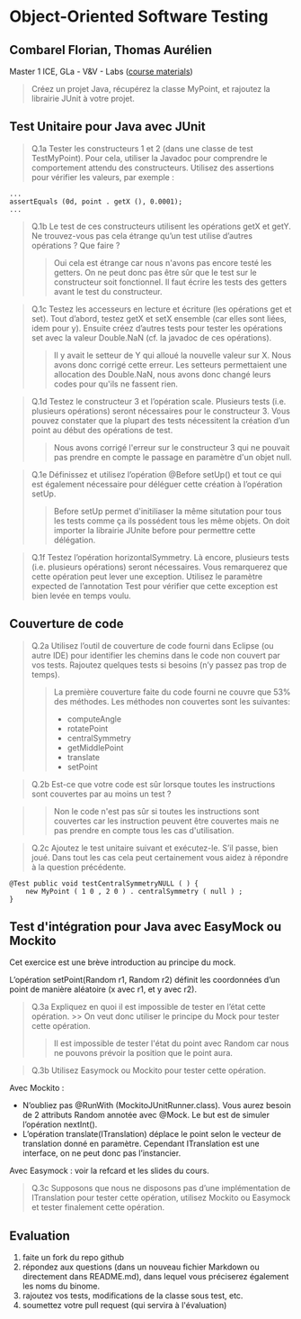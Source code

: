 # Object-Oriented Software Testing
## Combarel Florian, Thomas Aurélien

Master 1 ICE, GLa - V&V - Labs ([course materials](http://combemale.fr/teaching/m1ice/))

> Créez un projet Java, récupérez la classe MyPoint, et rajoutez la librairie JUnit à votre projet. 

## Test Unitaire pour Java avec JUnit

> Q.1a Tester les constructeurs 1 et 2 (dans une classe de test TestMyPoint). Pour cela, utiliser la Javadoc pour
comprendre le comportement attendu des constructeurs. Utilisez des assertions pour vérifier les valeurs, par exemple :

    ...
    assertEquals (0d, point . getX (), 0.0001);
    ...

> Q.1b Le test de ces constructeurs utilisent les opérations getX et getY. Ne trouvez-vous pas cela étrange qu’un test utilise d’autres opérations ? Que faire ?
>> Oui cela est étrange car nous n'avons pas encore testé les getters. On ne peut donc pas être sûr que le test sur le constructeur soit fonctionnel. Il faut écrire les tests des getters avant le test du constructeur.

> Q.1c Testez les accesseurs en lecture et écriture (les opérations get et set). Tout d’abord, testez getX et setX ensemble (car elles sont liées, idem pour y). Ensuite créez d’autres tests pour tester les opérations set avec la valeur Double.NaN (cf. la javadoc de ces opérations).
>> Il y avait le setteur de Y qui alloué la nouvelle valeur sur X. Nous avons donc corrigé cette erreur. Les setteurs permettaient une allocation des Double.NaN, nous avons donc changé leurs codes pour qu'ils ne fassent rien.

> Q.1d Testez le constructeur 3 et l’opération scale. Plusieurs tests (i.e. plusieurs opérations) seront nécessaires pour le constructeur 3. Vous pouvez constater que la plupart des tests nécessitent la création d’un point au début des opérations de test.
>> Nous avons corrigé l'erreur sur le constructeur 3 qui ne pouvait pas prendre en compte le passage en paramètre d'un objet null.

> Q.1e Définissez et utilisez l’opération @Before setUp() et tout ce qui est également nécessaire pour déléguer cette création à l’opération setUp.
>> Before setUp permet d'initiliaser la même situtation pour tous les tests comme ça ils possédent tous les même objets. On doit 
importer la librairie JUnite before pour permettre cette délégation.

> Q.1f Testez l’opération horizontalSymmetry. Là encore, plusieurs tests (i.e. plusieurs opérations) seront nécessaires. Vous remarquerez que cette opération peut lever une exception. Utilisez le paramètre expected de l’annotation Test pour vérifier que cette exception est bien levée en temps voulu.

## Couverture de code

> Q.2a Utilisez l’outil de couverture de code fourni dans Eclipse (ou autre IDE) pour identifier les chemins dans le code non couvert par vos tests. Rajoutez quelques tests si besoins (n’y passez pas trop de temps).
>> La première couverture faite du code fourni ne couvre que 53% des méthodes.
Les méthodes non couvertes sont les suivantes:
>> - computeAngle
>> - rotatePoint
>> - centralSymmetry
>> - getMiddlePoint
>> - translate
>> - setPoint

> Q.2b Est-ce que votre code est sûr lorsque toutes les instructions sont couvertes par au moins un test ?

>> Non le code  n'est pas sûr si toutes les instructions sont couvertes car les instruction peuvent être couvertes mais ne pas prendre en compte tous les cas d'utilisation.

> Q.2c Ajoutez le test unitaire suivant et exécutez-le. S’il passe, bien joué. Dans tout les cas cela peut certainement vous aidez à répondre à la question précédente.

    @Test public void testCentralSymmetryNULL ( ) {
        new MyPoint ( 1 0 , 2 0 ) . centralSymmetry ( null ) ;
    }

## Test d'intégration pour Java avec EasyMock ou Mockito

Cet exercice est une brève introduction au principe du mock.

L’opération setPoint(Random r1, Random r2) définit les coordonnées d’un point de manière aléatoire (x avec r1, et y avec r2).

> Q.3a Expliquez en quoi il est impossible de tester en l’état cette opération.
    >> On veut donc utiliser le principe du Mock pour tester cette opération.
>> Il est impossible de tester l'état du point avec Random car nous ne pouvons prévoir la position que le point aura.

> Q.3b Utilisez Easymock ou Mockito pour tester cette opération. 

Avec Mockito :
- N’oubliez pas @RunWith (MockitoJUnitRunner.class). Vous aurez besoin de 2 attributs Random annotée avec @Mock. Le but est de simuler l’opération nextInt(). 
- L’opération translate(ITranslation) déplace le point selon le vecteur de translation donné en paramètre. Cependant ITranslation est une interface, on ne peut donc pas l’instancier.

Avec Easymock : voir la refcard et les slides du cours.

> Q.3c Supposons que nous ne disposons pas d’une implémentation de ITranslation pour tester cette opération, utilisez Mockito ou Easymock et tester finalement cette opération.

## Evaluation 

1. faite un fork du repo github
2. répondez aux questions (dans un nouveau fichier Markdown ou directement dans README.md), dans lequel vous préciserez également les noms du binome.
3. rajoutez vos tests, modifications de la classe sous test, etc. 
4. soumettez votre pull request (qui servira à l'évaluation)
